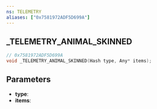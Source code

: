 ```yaml
---
ns: TELEMETRY
aliases: ["0x7581972ADF5D699A"]
---
```

## _TELEMETRY_ANIMAL_SKINNED

```c
// 0x7581972ADF5D699A
void _TELEMETRY_ANIMAL_SKINNED(Hash type, Any* items);
```

## Parameters
* **type**:
* **items**:
